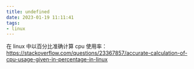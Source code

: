 ```yaml
---
title: undefined
date: 2023-01-19 11:11:41
tags:
- linux
---
```


在 linux 中以百分比准确计算 cpu 使用率：https://stackoverflow.com/questions/23367857/accurate-calculation-of-cpu-usage-given-in-percentage-in-linux


